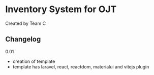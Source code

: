 # Inventory System for OJT
Created by Team C <br>

## Changelog
0.01<br>
- creation of template<br>
- template has laravel, react, reactdom, materialui and vitejs plugin <br>
